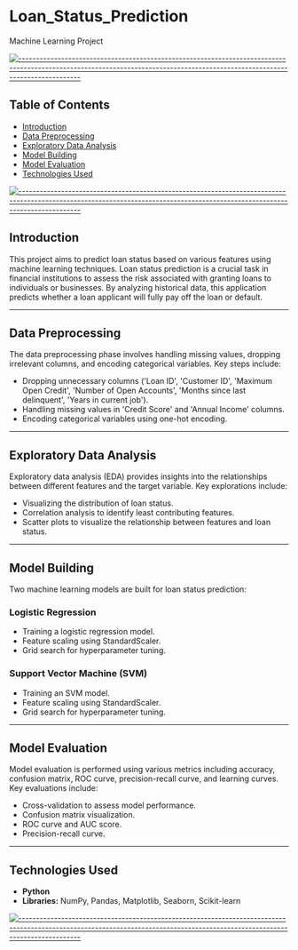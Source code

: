 # Loan_Status_Prediction
Machine Learning Project

[![-----------------------------------------------------------------------------------------------------------------------------------------------------------------------------](https://raw.githubusercontent.com/andreasbm/readme/master/assets/lines/aqua.png)](https://github.com/BaseMax?tab=repositories)

## Table of Contents

- [Introduction](#introduction)
- [Data Preprocessing](#data-preprocessing)
- [Exploratory Data Analysis](#exploratory-data-analysis)
- [Model Building](#model-building)
- [Model Evaluation](#model-evaluation)
- [Technologies Used](#technologies-used)

[![-----------------------------------------------------------------------------------------------------------------------------------------------------------------------------](https://raw.githubusercontent.com/andreasbm/readme/master/assets/lines/aqua.png)](https://github.com/BaseMax?tab=repositories)

## Introduction

This project aims to predict loan status based on various features using machine learning techniques. Loan status prediction is a crucial task in financial institutions to assess the risk associated with granting loans to individuals or businesses. By analyzing historical data, this application predicts whether a loan applicant will fully pay off the loan or default.

---

## Data Preprocessing

The data preprocessing phase involves handling missing values, dropping irrelevant columns, and encoding categorical variables. Key steps include:

- Dropping unnecessary columns ('Loan ID', 'Customer ID', 'Maximum Open Credit', 'Number of Open Accounts', 'Months since last delinquent', 'Years in current job').
- Handling missing values in 'Credit Score' and 'Annual Income' columns.
- Encoding categorical variables using one-hot encoding.

---

## Exploratory Data Analysis

Exploratory data analysis (EDA) provides insights into the relationships between different features and the target variable. Key explorations include:

- Visualizing the distribution of loan status.
- Correlation analysis to identify least contributing features.
- Scatter plots to visualize the relationship between features and loan status.

---

## Model Building

Two machine learning models are built for loan status prediction:

### Logistic Regression

- Training a logistic regression model.
- Feature scaling using StandardScaler.
- Grid search for hyperparameter tuning.

### Support Vector Machine (SVM)

- Training an SVM model.
- Feature scaling using StandardScaler.
- Grid search for hyperparameter tuning.

---

## Model Evaluation

Model evaluation is performed using various metrics including accuracy, confusion matrix, ROC curve, precision-recall curve, and learning curves. Key evaluations include:

- Cross-validation to assess model performance.
- Confusion matrix visualization.
- ROC curve and AUC score.
- Precision-recall curve.

---

## Technologies Used

- **Python**
- **Libraries:** NumPy, Pandas, Matplotlib, Seaborn, Scikit-learn

[![-----------------------------------------------------------------------------------------------------------------------------------------------------------------------------](https://raw.githubusercontent.com/andreasbm/readme/master/assets/lines/aqua.png)](https://github.com/BaseMax?tab=repositories)
